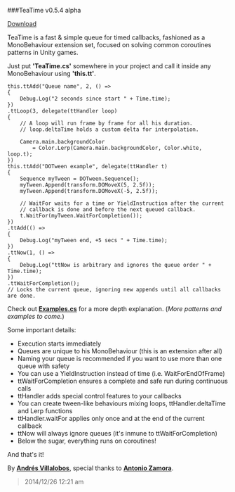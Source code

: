 ###TeaTime v0.5.4 alpha

[Download](http://github.com/alvivar/TeaTime/raw/master/TeaTime.zip)


TeaTime is a fast & simple queue for timed callbacks, fashioned as a
MonoBehaviour extension set, focused on solving common coroutines patterns in
Unity games.

Just put **'TeaTime.cs'** somewhere in your project and call it inside any
MonoBehaviour using **'this.tt'**.


	this.ttAdd("Queue name", 2, () =>
	{
		Debug.Log("2 seconds since start " + Time.time);
	})
	.ttLoop(3, delegate(ttHandler loop)
	{		
		// A loop will run frame by frame for all his duration. 
		// loop.deltaTime holds a custom delta for interpolation.

		Camera.main.backgroundColor 
			= Color.Lerp(Camera.main.backgroundColor, Color.white, loop.t);
	})
	this.ttAdd("DOTween example", delegate(ttHandler t)
	{
		Sequence myTween = DOTween.Sequence();
		myTween.Append(transform.DOMoveX(5, 2.5f));
		myTween.Append(transform.DOMoveX(-5, 2.5f));

		// WaitFor waits for a time or YieldInstruction after the current
		// callback is done and before the next queued callback.
		t.WaitFor(myTween.WaitForCompletion());
	})
	.ttAdd(() =>
	{
		Debug.Log("myTween end, +5 secs " + Time.time);
	})
	.ttNow(1, () =>
	{
		Debug.Log("ttNow is arbitrary and ignores the queue order " + Time.time);
	})
	.ttWaitForCompletion(); 
	// Locks the current queue, ignoring new appends until all callbacks are done.


Check out
**[Examples.cs](http://github.com/alvivar/TeaTime/blob/master/Examples.cs)**
for a more depth explanation. (*More patterns and examples to come.*)

Some important details:
- Execution starts immediately
- Queues are unique to his MonoBehaviour (this is an extension after all)
- Naming your queue is recommended if you want to use more than one queue with safety
- You can use a YieldInstruction instead of time (i.e. WaitForEndOfFrame)
- ttWaitForCompletion ensures a complete and safe run during continuous calls
- ttHandler adds special control features to your callbacks
- You can create tween-like behaviours mixing loops, ttHandler.deltaTime and Lerp functions
- ttHandler.waitFor applies only once and at the end of the current callback
- ttNow will always ignore queues (it's inmune to ttWaitForCompletion)
- Below the sugar, everything runs on coroutines!

And that's it!

By **[Andrés Villalobos](http://twitter.com/matnesis)**, special thanks to
**[Antonio Zamora](http://twitter.com/tzamora)**.

> 2014/12/26 12:21 am
